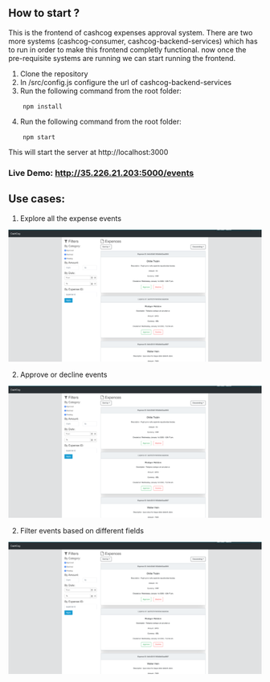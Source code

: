 ## How to start ?

This is the frontend of cashcog expenses approval system. There are two more systems (cashcog-consumer, cashcog-backend-services) which has to run in order to make this frontend completly functional.
now once the pre-requisite systems are running we can start running the frontend.

1. Clone the repository
2. In /src/config.js configure the url of cashcog-backend-services
3. Run the following command from the root folder:
```
    npm install
```
4. Run the following command from the root folder:
```
    npm start 
```
This will start the server at http://localhost:3000

### Live Demo: http://35.226.21.203:5000/events

## Use cases:

1. Explore all the expense events

![Explore events](./screenshots/explore.png?raw=true "Explore events")

2. Approve or decline events

![Events approval](./screenshots/explore.png?raw=true "Events approval")

2. Filter events based on different fields

![Filter](./screenshots/explore.png?raw=true "Filter")